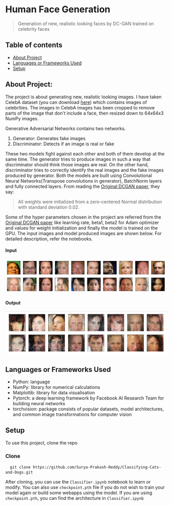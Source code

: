 # Human Face Generation
> Generation of new, realistic looking faces by DC-GAN trained on celebrity faces

## Table of contents
* [About Project](#about-project)
* [Languages or Frameworks Used](#languages-or-frameworks-used)
* [Setup](#setup)

## About Project:

  The project is about generating new, realistic looking images. I have taken CelebA dataset 
  (you can download [here](https://s3.amazonaws.com/video.udacity-data.com/topher/2018/November/5be7eb6f_processed-celeba-small/processed-celeba-small.zip)) 
  which contains images of celebrities. The images in CelebA images has been cropped to remove parts of the image that don't 
  include a face, then resized down to 64x64x3 NumPy images. 
  
  Generative Adversarial Networks contains two networks.
  1. Generator: Generates fake images
  2. Discriminator: Detects if an image is real or fake
  
  These two models fight against each other and both of them develop at the same time. The generator tries to produce 
  images in such a way that discriminator should think those images are real. On the other hand, discriminator tries to 
  correctly identify the real images and the fake images produced by generator. Both the models are built using 
  Convolutional Neural Networks(Transpose convolutions in generator), BatchNorm layers and fully connected layers. 
  From reading the [Original DCGAN paper](https://arxiv.org/pdf/1511.06434.pdf), they say:
  > All weights were initialized from a zero-centered Normal distribution with standard deviation 0.02.
  
  Some of the hyper parameters chosen in the project are referred from the [Original DCGAN paper](https://arxiv.org/pdf/1511.06434.pdf) 
  like learning rate, beta1, beta2 for Adam optimizer and values for weight initialization and finally the model is trained on 
  the GPU. The input images and model produced images are shown below. For detailed description, refer the notebooks.
  
  #### Input
  ![Input images to model](https://github.com/Surya-Prakash-Reddy/Face-Generation/blob/master/assets/input.png "Input images to model")
  #### Output
  ![Output images from model](https://github.com/Surya-Prakash-Reddy/Face-Generation/blob/master/assets/output.png "Output images from model")
  

## Languages or Frameworks Used 

  * Python: language
  * NumPy: library for numerical calculations
  * Matplotlib: library for data visualisation
  * Pytorch: a deep learning framework by Facebook AI Research Team for building neural networks
  * torchvision: package consists of popular datasets, model architectures, and common image transformations for computer vision
  
## Setup
  
  To use this project, clone the repo
  
  ### Clone
  ```
    git clone https://github.com/Surya-Prakash-Reddy/Classifying-Cats-and-Dogs.git
  ```
  
  After cloning, you can use the `Classifier.ipynb` notebook to learn or modify. You can also use `checkpoint.pth` file if you do not wish to train your model again or build some webapps using the model. If you are using `checkpoint.pth`, you can find the architecture in `Classifier.ipynb`
